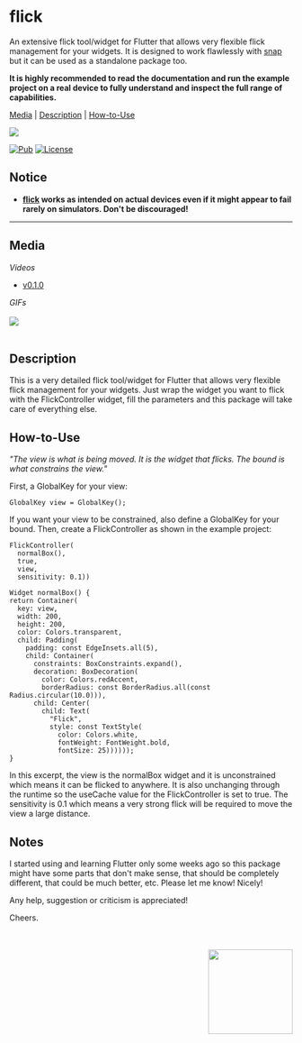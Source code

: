 # flick

An extensive flick tool/widget for Flutter that allows very flexible flick management for your widgets. It is designed to work flawlessly with 
[snap](https://pub.dev/packages/snap) but it can be used as a standalone package too. 

**It is highly recommended to read the documentation and run the example project on a real device to fully understand and inspect the full range
 of capabilities.**

[Media](#media) | [Description](#description) | [How-to-Use](#howtouse)

<img src="https://img.shields.io/badge/Cosmos%20Software-Love%20Code-red"/>
<br>


[![Pub](https://img.shields.io/pub/v/flick?color=g)](https://pub.dev/packages/flick)
[![License](https://img.shields.io/github/license/aliyigitbireroglu/flutter-flick?color=blue)](https://github.com/aliyigitbireroglu/flutter-flick/blob/master/LICENSE)

## Notice
* **[flick](https://pub.dev/packages/flick) works as intended on actual devices even if it might appear to fail rarely on simulators. Don't be 
discouraged!**
* * *


<a name="media"></a>
## Media
*Videos*

* [v0.1.0](https://youtu.be/RJvb7YKIO6g)

*GIFs*
<br><br>
<img src="https://www.cosmossoftware.coffee/Common/Portfolio/GIFs/FlutterFlick.gif"/>
<br><br>


<a name="description"></a>
## Description
This is a very detailed flick tool/widget for Flutter that allows very flexible flick management for your widgets. Just wrap the widget you want to
 flick with the FlickController widget, fill the parameters and this package will take care of everything else.


<a name="howtouse"></a>
## How-to-Use
*"The view is what is being moved. It is the widget that flicks. The bound is what constrains the view."*

First, a GlobalKey for your view: 

```
GlobalKey view = GlobalKey();
```

If you want your view to be constrained, also define a GlobalKey for your bound. Then, create a FlickController as shown in the example project:

```
FlickController(
  normalBox(), 
  true, 
  view, 
  sensitivity: 0.1))

Widget normalBox() {
return Container(
  key: view,
  width: 200,
  height: 200,
  color: Colors.transparent,
  child: Padding(
    padding: const EdgeInsets.all(5),
    child: Container(
      constraints: BoxConstraints.expand(),
      decoration: BoxDecoration(
        color: Colors.redAccent,
        borderRadius: const BorderRadius.all(const Radius.circular(10.0))),
      child: Center(
        child: Text(
          "Flick",
          style: const TextStyle(
            color: Colors.white,
            fontWeight: FontWeight.bold,
            fontSize: 25))))));
}
```

In this excerpt, the view is the normalBox widget and it is unconstrained which means it can be flicked to anywhere. It is also unchanging through 
the runtime so the useCache value for the FlickController is set to true. The sensitivity is 0.1 which means a very strong flick will be required 
to move the view a large distance.


## Notes
I started using and learning Flutter only some weeks ago so this package might have some parts that don't make sense, 
that should be completely different, that could be much better, etc. Please let me know! Nicely! 

Any help, suggestion or criticism is appreciated! 

Cheers.

<br><br>
<img align="right" src="https://www.cosmossoftware.coffee/Common/Images/CosmosSoftwareIconTransparent.png" width="150" height="150"/>
<br><br>